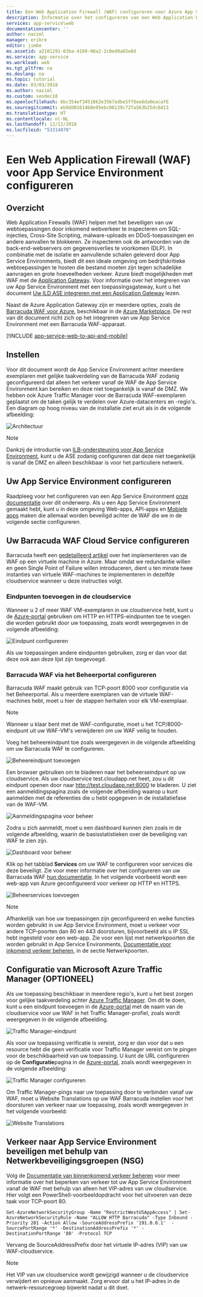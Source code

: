```yaml
---
title: Een Web Application Firewall (WAF) configureren voor Azure App Service Environment - Azure
description: Informatie over het configureren van een Web Application Firewall voor uw App Service Environment.
services: app-service\web
documentationcenter: ''
author: naziml
manager: erikre
editor: jimbe
ms.assetid: a2101291-83ba-4169-98a2-2c0ed9a65e8d
ms.service: app-service
ms.workload: web
ms.tgt_pltfrm: na
ms.devlang: na
ms.topic: tutorial
ms.date: 03/03/2018
ms.author: naziml
ms.custom: seodec18
ms.openlocfilehash: 6bc354ef3451862e3567adbe5ff8ee6da0eacaf6
ms.sourcegitcommit: eb9dd01614b8e95ebc06139c72fa563b25dc6d13
ms.translationtype: HT
ms.contentlocale: nl-NL
ms.lasthandoff: 12/12/2018
ms.locfileid: "53314870"
---
```

# <a name="configuring-a-web-application-firewall-waf-for-app-service-environment"></a>Een Web Application Firewall (WAF) voor App Service Environment configureren
## <a name="overview"></a>Overzicht

Web Application Firewalls (WAF) helpen met het beveiligen van uw webtoepassingen door inkomend webverkeer te inspecteren om SQL-injecties, Cross-Site Scripting, malware-uploads en DDoS-toepassingen en andere aanvallen te blokkeren. Ze inspecteren ook de antwoorden van de back-end-webservers om gegevensverlies te voorkomen (DLP). In combinatie met de isolatie en aanvullende schalen geleverd door App Service Environments, biedt dit een ideale omgeving om bedrijfskritieke webtoepassingen te hosten die bestand moeten zijn tegen schadelijke aanvragen en grote hoeveelheden verkeer. Azure biedt mogelijkheden met WAF met de [Application Gateway](https://docs.microsoft.com/azure/application-gateway/application-gateway-introduction).  Voor informatie over het integreren van uw App Service Environment met een toepassingsgateway, kunt u het document [Uw ILD ASE integreren met een Application Gateway](https://docs.microsoft.com/azure/app-service/environment/integrate-with-application-gateway) lezen.

Naast de Azure Application Gateway zijn er meerdere opties, zoals de [Barracuda WAF voor Azure](https://www.barracuda.com/programs/azure), beschikbaar in de [Azure Marketplace](https://azure.microsoft.com/marketplace/partners/barracudanetworks/waf-byol/). De rest van dit document richt zich op het integreren van uw App Service Environment met een Barracuda WAF-apparaat.

[!INCLUDE [app-service-web-to-api-and-mobile](../../../includes/app-service-web-to-api-and-mobile.md)] 

## <a name="setup"></a>Instellen
Voor dit document wordt de App Service Environment achter meerdere exemplaren met gelijke taakverdeling van de Barracuda WAF zodanig geconfigureerd dat alleen het verkeer vanaf de WAF de App Service Environment kan bereiken en deze niet toegankelijk is vanaf de DMZ. We hebben ook Azure Traffic Manager voor de Barracuda WAF-exemplaren geplaatst om de taken gelijk te verdelen over Azure-datacenters en -regio's. Een diagram op hoog niveau van de installatie ziet eruit als in de volgende afbeelding:

![Architectuur][Architecture] 

> [!NOTE]
> Dankzij de introductie van [ILB-ondersteuning voor App Service Environment](app-service-environment-with-internal-load-balancer.md), kunt u de ASE zodanig configureren dat deze niet toegankelijk is vanaf de DMZ en alleen beschikbaar is voor het particuliere netwerk. 
> 
> 

## <a name="configuring-your-app-service-environment"></a>Uw App Service Environment configureren
Raadpleeg voor het configureren van een App Service Environment [onze documentatie](app-service-web-how-to-create-an-app-service-environment.md) over dit onderwerp. Als u een App Service Environment gemaakt hebt, kunt u in deze omgeving Web-apps, API-apps en [Mobiele apps](../../app-service-mobile/app-service-mobile-value-prop.md) maken die allemaal worden beveiligd achter de WAF die we in de volgende sectie configureren.

## <a name="configuring-your-barracuda-waf-cloud-service"></a>Uw Barracuda WAF Cloud Service configureren
Barracuda heeft een [gedetailleerd artikel](https://campus.barracuda.com/product/webapplicationfirewall/article/WAF/DeployWAFInAzure) over het implementeren van de WAF op een virtuele machine in Azure. Maar omdat we redundantie willen en geen Single Point of Failure willen introduceren, dient u ten minste twee instanties van virtuele WAF-machines te implementeren in dezelfde cloudservice wanneer u deze instructies volgt.

### <a name="adding-endpoints-to-cloud-service"></a>Eindpunten toevoegen in de cloudservice
Wanneer u 2 of meer WAF VM-exemplaren in uw cloudservice hebt, kunt u de [Azure-portal](https://portal.azure.com/) gebruiken om HTTP en HTTPS-eindpunten toe te voegen die worden gebruikt door uw toepassing, zoals wordt weergegeven in de volgende afbeelding:

![Eindpunt configureren][ConfigureEndpoint]

Als uw toepassingen andere eindpunten gebruiken, zorg er dan voor dat deze ook aan deze lijst zijn toegevoegd. 

### <a name="configuring-barracuda-waf-through-its-management-portal"></a>Barracuda WAF via het Beheerportal configureren
Barracuda WAF maakt gebruik van TCP-poort 8000 voor configuratie via het Beheerportal. Als u meerdere exemplaren van de virtuele WAF-machines hebt, moet u hier de stappen herhalen voor elk VM-exemplaar. 

> [!NOTE]
> Wanneer u klaar bent met de WAF-configuratie, moet u het TCP/8000-eindpunt uit uw WAF-VM's verwijderen om uw WAF veilig te houden.
> 
> 

Voeg het beheereindpunt toe zoals weergegeven in de volgende afbeelding om uw Barracuda WAF te configureren.

![Beheereindpunt toevoegen][AddManagementEndpoint]

Een browser gebruiken om te bladeren naar het beheerseindpunt op uw cloudservice. Als uw cloudservice test.cloudapp.net heet, zou u dit eindpunt openen door naar http://test.cloudapp.net:8000 te bladeren. U ziet een aanmeldingspagina zoals de volgende afbeelding waarop u kunt aanmelden met de referenties die u hebt opgegeven in de installatiefase van de WAF-VM.

![Aanmeldingspagina voor beheer][ManagementLoginPage]

Zodra u zich aanmeldt, moet u een dashboard kunnen zien zoals in de volgende afbeelding, waarin de basisstatistieken over de beveiliging van WAF te zien zijn.

![Dashboard voor beheer][ManagementDashboard]

Klik op het tabblad **Services** om uw WAF te configureren voor services die deze beveiligt. Zie voor meer informatie over het configureren van uw Barracuda WAF [hun documentatie](https://techlib.barracuda.com/waf/getstarted1). In het volgende voorbeeld wordt een web-app van Azure geconfigureerd voor verkeer op HTTP en HTTPS.

![Beheerservices toevoegen][ManagementAddServices]

> [!NOTE]
> Afhankelijk van hoe uw toepassingen zijn geconfigureerd en welke functies worden gebruikt in uw App Service Environment, moet u verkeer voor andere TCP-poorten dan 80 en 443 doorsturen, bijvoorbeeld als u IP SSL hebt ingesteld voor een web-app. Zie voor een lijst met netwerkpoorten die worden gebruikt in App Service Environments, [Documentatie voor inkomend verkeer beheren](app-service-app-service-environment-control-inbound-traffic.md), in de sectie Netwerkpoorten.
> 
> 

## <a name="configuring-microsoft-azure-traffic-manager-optional"></a>Configuratie van Microsoft Azure Traffic Manager (OPTIONEEL)
Als uw toepassing beschikbaar in meerdere regio's, kunt u het best zorgen voor gelijke taakverdeling achter [Azure Traffic Manager](../../traffic-manager/traffic-manager-overview.md). Om dit te doen, kunt u een eindpunt toevoegen in de [Azure-portal](https://portal.azure.com) met de naam van de cloudservice voor uw WAF in het Traffic Manager-profiel, zoals wordt weergegeven in de volgende afbeelding. 

![Traffic Manager-eindpunt][TrafficManagerEndpoint]

Als voor uw toepassing verificatie is vereist, zorg er dan voor dat u een resource hebt die geen verificatie voor Traffic Manager vereist om te pingen voor de beschikbaarheid van uw toepassing. U kunt de URL configureren op de **Configuratie**pagina in de [Azure-portal](https://portal.azure.com), zoals wordt weergegeven in de volgende afbeelding:

![Traffic Manager configureren][ConfigureTrafficManager]

Om Traffic Manager-pings naar uw toepassing door te verbinden vanaf uw WAF, moet u Website Translations op uw WAF Barracuda instellen voor het doorsturen van verkeer naar uw toepassing, zoals wordt weergegeven in het volgende voorbeeld:

![Website Translations][WebsiteTranslations]

## <a name="securing-traffic-to-app-service-environment-using-network-security-groups-nsg"></a>Verkeer naar App Service Environment beveiligen met behulp van Netwerkbeveiligingsgroepen (NSG)
Volg de [Documentatie van binnenkomend verkeer beheren](app-service-app-service-environment-control-inbound-traffic.md) voor meer informatie over het beperken van verkeer tot uw App Service Environment vanaf de WAF met behulp van alleen het VIP-adres van uw cloudservice. Hier volgt een PowerShell-voorbeeldopdracht voor het uitvoeren van deze taak voor TCP-poort 80.

    Get-AzureNetworkSecurityGroup -Name "RestrictWestUSAppAccess" | Set-AzureNetworkSecurityRule -Name "ALLOW HTTP Barracuda" -Type Inbound -Priority 201 -Action Allow -SourceAddressPrefix '191.0.0.1'  -SourcePortRange '*' -DestinationAddressPrefix '*' -DestinationPortRange '80' -Protocol TCP

Vervang de SourceAddressPrefix door het virtuele IP-adres (VIP) van uw WAF-cloudservice.

> [!NOTE]
> Het VIP van uw cloudservice wordt gewijzigd wanneer u de cloudservice verwijdert en opnieuw aanmaakt. Zorg ervoor dat u het IP-adres in de netwerk-resourcegroep bijwerkt nadat u dit doet. 
> 
> 

<!-- IMAGES -->
[Architecture]: ./media/app-service-app-service-environment-web-application-firewall/Architecture.png
[ConfigureEndpoint]: ./media/app-service-app-service-environment-web-application-firewall/ConfigureEndpoint.png
[AddManagementEndpoint]: ./media/app-service-app-service-environment-web-application-firewall/AddManagementEndpoint.png
[ManagementAddServices]: ./media/app-service-app-service-environment-web-application-firewall/ManagementAddServices.png
[ManagementDashboard]: ./media/app-service-app-service-environment-web-application-firewall/ManagementDashboard.png
[ManagementLoginPage]: ./media/app-service-app-service-environment-web-application-firewall/ManagementLoginPage.png
[TrafficManagerEndpoint]: ./media/app-service-app-service-environment-web-application-firewall/TrafficManagerEndpoint.png
[ConfigureTrafficManager]: ./media/app-service-app-service-environment-web-application-firewall/ConfigureTrafficManager.png
[WebsiteTranslations]: ./media/app-service-app-service-environment-web-application-firewall/WebsiteTranslations.png
